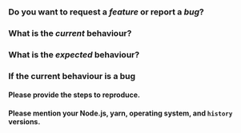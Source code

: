 <!-- PREREQUISITE Before creating an issue please ensure you are using the latest version of `history`. -->

### Do you want to request a *feature* or report a *bug*?

### What is the *current* behaviour?

### What is the *expected* behaviour?

### If the current behaviour is a bug

#### Please provide the steps to reproduce.
<!-- If you can, provide a link to a public repository which contains the files necessary to reproduce this. -->

#### Please mention your Node.js, yarn, operating system, and `history` versions.
